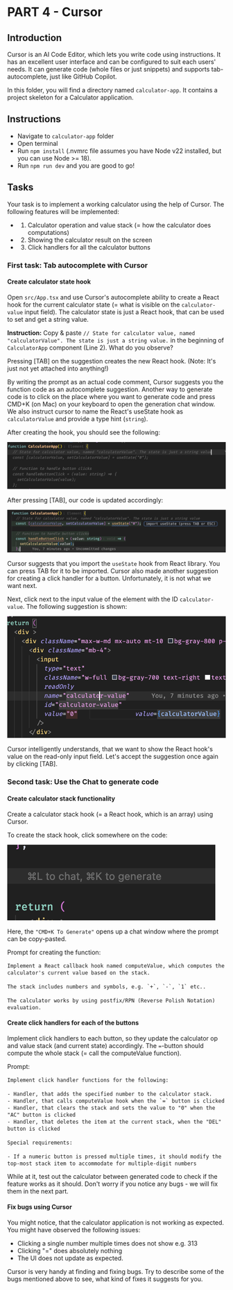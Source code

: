 # PART 4 - Cursor

## Introduction

Cursor is an AI Code Editor, which lets you write code using instructions. It has an excellent user interface and can be configured to suit each users' needs. It can generate code (whole files or just snippets) and supports tab-autocomplete, just like GitHub Copilot.

In this folder, you will find a directory named `calculator-app`. It contains a project skeleton for a Calculator application.

## Instructions

- Navigate to `calculator-app` folder
- Open terminal
- Run `npm install` (.nvmrc file assumes you have Node v22 installed, but you can use Node >= 18).
- Run `npm run dev` and you are good to go! 

## Tasks

Your task is to implement a working calculator using the help of Cursor. The following features will be implemented:

- 1) Calculator operation and value stack (= how the calculator does computations)
- 2) Showing the calculator result on the screen
- 3) Click handlers for all the calculator buttons

### First task: Tab autocomplete with Cursor

#### Create calculator state hook

Open `src/App.tsx` and use Cursor's autocomplete ability to create a React hook for the current calculator state (= what is visible on the `calculator-value` input field). The calculator state is just a React hook, that can be used to set and get a string value.

**Instruction:** Copy & paste `// State for calculator value, named "calculatorValue". The state is just a string value.` in the beginning of `CalculatorApp` component (Line 2). What do you observe?

Pressing \[TAB\] on the suggestion creates the new React hook. (Note: It's just not yet attached into anything!)

By writing the prompt as an actual code comment, Cursor suggests you the function code as an autocomplete suggestion. Another way to generate code is to click on the place where you want to generate code and press CMD+K (on Mac) on your keyboard to open the generation chat window. We also instruct cursor to name the React's useState hook as `calculatorValue` and provide a type hint (`string`).

After creating the hook, you should see the following:

![alt text](image-2.png)

After pressing \[TAB\], our code is updated accordingly:

![alt text](image-3.png)

Cursor suggests that you import the `useState` hook from React library. You can press TAB for it to be imported. Cursor also made another suggestion for creating a click handler for a button. Unfortunately, it is not what we want next.

Next, click next to the input value of the element with the ID `calculator-value`. The following suggestion is shown:

![alt text](image-4.png)

Cursor intelligently understands, that we want to show the React hook's value on the read-only input field. Let's accept the suggestion once again by clicking \[TAB\]. 

### Second task: Use the Chat to generate code

#### Create calculator stack functionality

Create a calculator stack hook (= a React hook, which is an array) using Cursor.

To create the stack hook, click somewhere on the code:

![alt text](image4.png)

Here, the `"CMD+K To Generate"` opens up a chat window where the prompt can be copy-pasted.

Prompt for creating the function:

```
Implement a React callback hook named computeValue, which computes the calculator's current value based on the stack.

The stack includes numbers and symbols, e.g. `+`, `-`, `1` etc..

The calculator works by using postfix/RPN (Reverse Polish Notation) evaluation.
```

#### Create click handlers for each of the buttons

Implement click handlers to each button, so they update the calculator op and value stack (and current state) accordingly. The `=`-button should compute the whole stack (= call the computeValue function).

Prompt:

```
Implement click handler functions for the following:

- Handler, that adds the specified number to the calculator stack.
- Handler, that calls computeValue hook when the `=` button is clicked
- Handler, that clears the stack and sets the value to "0" when the "AC" button is clicked
- Handler, that deletes the item at the current stack, when the "DEL" button is clicked

Special requirements:

- If a numeric button is pressed multiple times, it should modify the top-most stack item to accommodate for multiple-digit numbers
```

While at it, test out the calculator between generated code to check if the feature works as it should.  Don't worry if you notice any bugs - we will fix them in the next part.

#### Fix bugs using Cursor

You might notice, that the calculator application is not working as expected. You might have observed the following issues:

- Clicking a single number multiple times does not show e.g. 313
- Clicking "=" does absolutely nothing
- The UI does not update as expected.

Cursor is very handy at finding and fixing bugs. Try to describe some of the bugs mentioned above to see, what kind of fixes it suggests for you.
